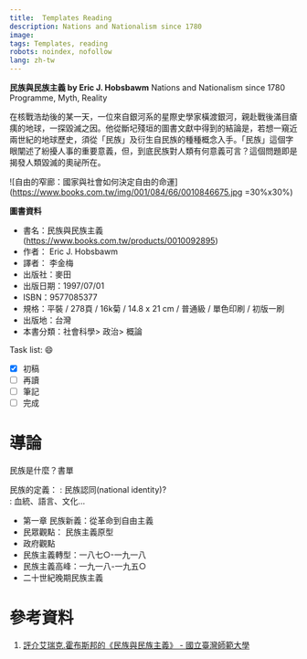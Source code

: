 ```yaml
---
title: 	Templates Reading
description: Nations and Nationalism since 1780
image: 
tags: Templates, reading
robots: noindex, nofollow
lang: zh-tw
---
```


**民族與民族主義 by Eric J. Hobsbawm**
  Nations and Nationalism since 1780
  Programme, Myth, Reality

在核戰浩劫後的某一天，一位來自銀河系的星際史學家橫渡銀河，親赴戰後滿目瘡痍的地球，一探毀滅之因。他從斷圮殘垣的圖書文獻中得到的結論是，若想一窺近兩世紀的地球歷史，須從「民族」及衍生自民族的種種概念入手。「民族」這個字眼闡述了紛擾人事的重要意義，但，到底民族對人類有何意義可言？這個問題即是揭發人類毀滅的奧祕所在。
<!--more-->



![自由的窄廊：國家與社會如何決定自由的命運](https://www.books.com.tw/img/001/084/66/0010846675.jpg =30%x30%)

**圖書資料**
* 書名：民族與民族主義
(https://www.books.com.tw/products/0010092895)
* 作者： Eric J. Hobsbawm  
* 譯者： 李金梅
* 出版社：麥田  
* 出版日期：1997/07/01
* ISBN：9577085377
* 規格：平裝 / 278頁 / 16k菊 / 14.8 x 21 cm / 普通級 / 單色印刷 / 初版一刷
* 出版地：台灣
* 本書分類：社會科學> 政治> 概論

 
Task list: :smile:

- [x] 初稿
- [ ] 再讀
- [ ] 筆記
- [ ] 完成

# 導論

民族是什麼？書單

民族的定義：
: 民族認同(national identity)?  
: 血統、語言、文化…

* 第一章 民族新義：從革命到自由主義
* 民眾觀點： 民族主義原型
* 政府觀點
* 民族主義轉型：一八七○-一九一八
* 民族主義高峰：一九一八-一九五○
* 二十世紀晚期民族主義
 
# 參考資料
1. [評介艾瑞克.霍布斯邦的《民族與民族主義》 - 國立臺灣師範大學](http://www.his.ntnu.edu.tw/files/publish/96_e56f7a9d.pdf)

